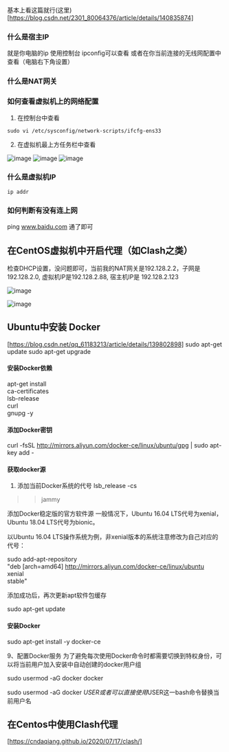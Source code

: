 
基本上看这篇就行(这里)[https://blog.csdn.net/2301_80064376/article/details/140835874]


### 什么是宿主IP
就是你电脑的ip
使用控制台 ipconfig可以查看
或者在你当前连接的无线网配置中查看（电脑右下角设置）


### 什么是NAT网关


### 如何查看虚拟机上的网络配置
1. 在控制台中查看
```shell
sudo vi /etc/sysconfig/network-scripts/ifcfg-ens33
```
2. 在虚拟机最上方任务栏中查看
  
![image](https://github.com/user-attachments/assets/c2726ac5-9766-4de8-af55-fd84cb63ad8b)
![image](https://github.com/user-attachments/assets/b409ccdf-570b-4070-ae47-853ee1654239)
![image](https://github.com/user-attachments/assets/f01c49c4-ea6c-4063-bca6-0f935b6cd445)


### 什么是虚拟机IP
```shell
ip addr
```




### 如何判断有没有连上网
ping www.baidu.com
通了即可





## 在CentOS虚拟机中开启代理（如Clash之类）
检查DHCP设置，没问题即可，当前我的NAT网关是192.128.2.2，子网是192.128.2.0, 虚拟机IP是192.128.2.88, 宿主机IP是 192.128.2.123

![image](https://github.com/user-attachments/assets/a0776774-14f8-4b27-b34b-b4fbd169f7cc)

![image](https://github.com/user-attachments/assets/abfd6167-656d-4724-ae2a-110f270b5bcc)








## Ubuntu中安装 Docker
[https://blog.csdn.net/qq_61183213/article/details/139802898]
sudo apt-get update
sudo apt-get upgrade


#### 安装Docker依赖
apt-get install \
ca-certificates \
lsb-release \
curl \
gnupg -y



#### 添加Docker密钥
curl -fsSL http://mirrors.aliyun.com/docker-ce/linux/ubuntu/gpg | sudo apt-key add -


#### 获取docker源
1. 添加当前Docker系统的代号
lsb_release -cs
>> jammy


添加Docker稳定版的官方软件源
一般情况下，Ubuntu 16.04 LTS代号为xenial，Ubuntu 18.04 LTS代号为bionic。

以Ubuntu 16.04 LTS操作系统为例，非xenial版本的系统注意修改为自己对应的代号：

sudo add-apt-repository \
"deb [arch=amd64] http://mirrors.aliyun.com/docker-ce/linux/ubuntu \
xenial \
stable"


添加成功后，再次更新apt软件包缓存

sudo apt-get update


#### 安装Docker
sudo apt-get install -y docker-ce


9、配置Docker服务
        为了避免每次使用Docker命令时都需要切换到特权身份，可以将当前用户加入安装中自动创建的docker用户组

sudo usermod -aG docker docker


sudo usermod -aG docker $USER
或者可以直接使用$USER这一bash命令替换当前用户名




## 在Centos中使用Clash代理
[https://cndaqiang.github.io/2020/07/17/clash/]
